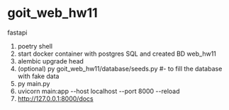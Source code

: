 # goit_web_hw11
 fastapi
1. poetry shell
2. start docker container with postgres SQL
   and created BD web_hw11
3. alembic upgrade head
4. (optional) 
   py goit_web_hw11/database/seeds.py
   #- to fill the database with fake data
5. py main.py
6. uvicorn main:app --host localhost --port 8000 --reload
7. http://127.0.0.1:8000/docs